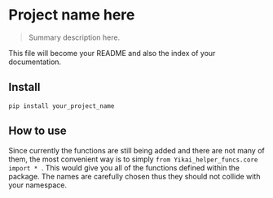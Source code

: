 # Project name here
> Summary description here.


This file will become your README and also the index of your documentation.

## Install

`pip install your_project_name`

## How to use

Since currently the functions are still being added and there are not many of them, the most convenient way is to simply `from Yikai_helper_funcs.core import * `.  This would give you all of the functions defined within the package. The names are carefully chosen thus they should not collide with your namespace.
